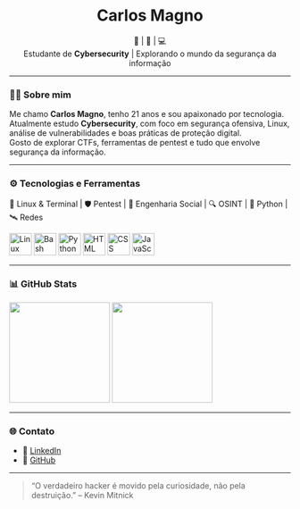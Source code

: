 <h1 align="center">Carlos Magno</h1>

<p align="center">
  🐧 | 🔐 | 💻 <br>
  Estudante de <strong>Cybersecurity</strong> | Explorando o mundo da segurança da informação
</p>

---

### 👨‍💻 Sobre mim

Me chamo **Carlos Magno**, tenho 21 anos e sou apaixonado por tecnologia. Atualmente estudo **Cybersecurity**, com foco em segurança ofensiva, Linux, análise de vulnerabilidades e boas práticas de proteção digital.  
Gosto de explorar CTFs, ferramentas de pentest e tudo que envolve segurança da informação.

---

### ⚙️ Tecnologias e Ferramentas

<p>
  🐧 Linux & Terminal | 🛡️ Pentest | 🧠 Engenharia Social | 🔍 OSINT | 🐍 Python | 🛰️ Redes
</p>

<p align="left">
  <img src="https://cdn.jsdelivr.net/gh/devicons/devicon/icons/linux/linux-original.svg" width="40" alt="Linux"/>
  <img src="https://cdn.jsdelivr.net/gh/devicons/devicon/icons/bash/bash-original.svg" width="40" alt="Bash"/>
  <img src="https://cdn.jsdelivr.net/gh/devicons/devicon/icons/python/python-original.svg" width="40" alt="Python"/>
  <img src="https://cdn.jsdelivr.net/gh/devicons/devicon/icons/html5/html5-original.svg" width="40" alt="HTML"/>
  <img src="https://cdn.jsdelivr.net/gh/devicons/devicon/icons/css3/css3-original.svg" width="40" alt="CSS"/>
  <img src="https://cdn.jsdelivr.net/gh/devicons/devicon/icons/javascript/javascript-original.svg" width="40" alt="JavaScript"/>
</p>

---

### 📊 GitHub Stats

<div align="left">
  <img height="180em" src="https://github-readme-stats.vercel.app/api?username=CarlosMagno0&show_icons=true&theme=tokyonight" />
  <img height="180em" src="https://github-readme-stats.vercel.app/api/top-langs/?username=CarlosMagno0&layout=compact&theme=tokyonight" />
</div>

---

### 🌐 Contato

- 💼 [LinkedIn](https://www.linkedin.com/in/carlos-eduardo-800139278/)
- 🔗 [GitHub](https://github.com/CarlosMagno0)

---

> “O verdadeiro hacker é movido pela curiosidade, não pela destruição.” – Kevin Mitnick
